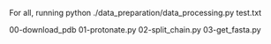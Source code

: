 For all, running python ./data_preparation/data_processing.py test.txt

00-download_pdb
01-protonate.py
02-split_chain.py
03-get_fasta.py